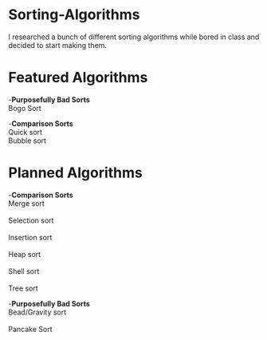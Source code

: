 # Sorting-Algorithms
I researched a bunch of different sorting algorithms while bored in class and decided to start making them.

# Featured Algorithms

-**Purposefully Bad Sorts**<br /> 
Bogo Sort<br />

-**Comparison Sorts**<br /> 
Quick sort <br /> 
Bubble sort <br />
# Planned Algorithms

-**Comparison Sorts**<br /> 
Merge sort <br />  
Selection sort <br />  
Insertion sort <br />  
Heap sort <br />  
Shell sort <br />  
Tree sort <br /> 

-**Purposefully Bad Sorts**<br /> 
Bead/Gravity sort <br />  
Pancake Sort <br />  
